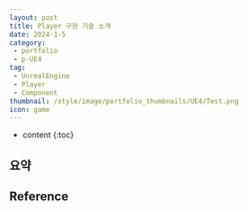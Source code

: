 ```yaml
---
layout: post
title: Player 구현 기술 소개
date: 2024-1-5
category: 
 - portfolio
 - p-UE4
tag:
 - UnrealEngine
 - Player
 - Component
thumbnail: /style/image/portfolio_thumbnails/UE4/Test.png
icon: game
---
```


* content
{:toc}

## 요약

## 

## 

## 

## Reference
